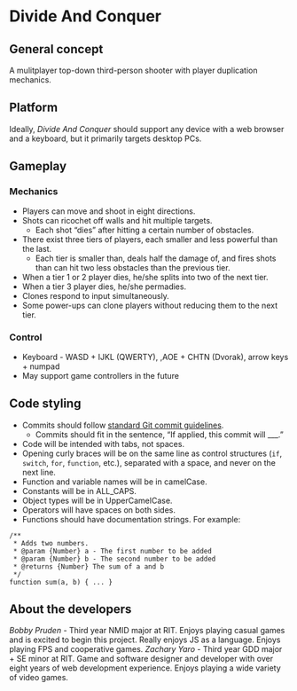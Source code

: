 # Divide And Conquer

## General concept

A mulitplayer top-down third-person shooter with player duplication mechanics.


## Platform

Ideally, _Divide And Conquer_ should support any device with a web browser and a keyboard, but it primarily targets desktop PCs.


## Gameplay

### Mechanics

* Players can move and shoot in eight directions.
* Shots can ricochet off walls and hit multiple targets.
  - Each shot “dies” after hitting a certain number of obstacles.
* There exist three tiers of players, each smaller and less powerful than the last.
  - Each tier is smaller than, deals half the damage of, and fires shots than can hit two less obstacles than the previous tier.
* When a tier 1 or 2 player dies, he/she splits into two of the next tier.
* When a tier 3 player dies, he/she permadies.
* Clones respond to input simultaneously.
* Some power-ups can clone players without reducing them to the next tier.

### Control
* Keyboard - WASD + IJKL (QWERTY), ,AOE + CHTN (Dvorak), arrow keys + numpad
* May support game controllers in the future


## Code styling

* Commits should follow [standard Git commit guidelines](http://git-scm.com/book/ch5-2.html#Commit-Guidelines).
  - Commits should fit in the sentence, “If applied, this commit will ___.”
* Code will be intended with tabs, not spaces.
* Opening curly braces will be on the same line as control structures (`if`, `switch`, `for`, `function`, etc.), separated with a space, and never on the next line.
* Function and variable names will be in camelCase.
* Constants will be in ALL_CAPS.
* Object types will be in UpperCamelCase.
* Operators will have spaces on both sides.
* Functions should have documentation strings.  For example:

```
/**
 * Adds two numbers.
 * @param {Number} a - The first number to be added
 * @param {Number} b - The second number to be added
 * @returns {Number} The sum of a and b
 */
function sum(a, b) { ... }
```
    


## About the developers

*Bobby Pruden* - Third year NMID major at RIT.  Enjoys playing casual games and is excited to begin this project. Really enjoys JS as a language. Enjoys playing FPS and cooperative games.
*Zachary Yaro* - Third year GDD major + SE minor at RIT. Game and software designer and developer with over eight years of web development experience.  Enjoys playing a wide variety of video games.
